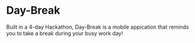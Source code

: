 # Day-Break
Built in a 4-day Hackathon, Day-Break is a mobile appication that reminds you to take a break during your busy work day! 

